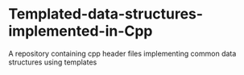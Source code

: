 # Templated-data-structures-implemented-in-Cpp
A repository containing cpp header files implementing common data structures using templates

